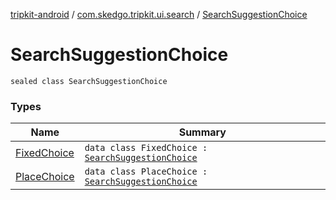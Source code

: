[tripkit-android](../../index.md) / [com.skedgo.tripkit.ui.search](../index.md) / [SearchSuggestionChoice](./index.md)

# SearchSuggestionChoice

`sealed class SearchSuggestionChoice`

### Types

| Name | Summary |
|---|---|
| [FixedChoice](-fixed-choice/index.md) | `data class FixedChoice : `[`SearchSuggestionChoice`](./index.md) |
| [PlaceChoice](-place-choice/index.md) | `data class PlaceChoice : `[`SearchSuggestionChoice`](./index.md) |
